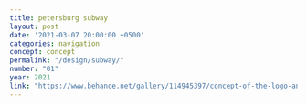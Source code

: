 ```yaml
---
title: petersburg subway
layout: post
date: '2021-03-07 20:00:00 +0500'
categories: navigation
concept: concept
permalink: "/design/subway/"
number: "01"
year: 2021
link: "https://www.behance.net/gallery/114945397/concept-of-the-logo-and-navigation-of-petersburg-subway"
---
```

